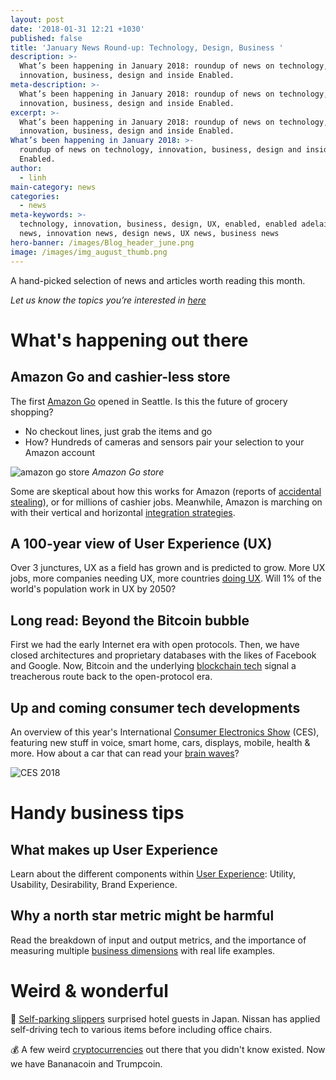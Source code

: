 ```yaml
---
layout: post
date: '2018-01-31 12:21 +1030'
published: false
title: 'January News Round-up: Technology, Design, Business '
description: >-
  What’s been happening in January 2018: roundup of news on technology,
  innovation, business, design and inside Enabled.
meta-description: >-
  What’s been happening in January 2018: roundup of news on technology,
  innovation, business, design and inside Enabled.
excerpt: >-
  What’s been happening in January 2018: roundup of news on technology,
  innovation, business, design and inside Enabled.
What’s been happening in January 2018: >-
  roundup of news on technology, innovation, business, design and inside
  Enabled.
author:
  - linh
main-category: news
categories:
  - news
meta-keywords: >-
  technology, innovation, business, design, UX, enabled, enabled adelaide, tech
  news, innovation news, design news, UX news, business news
hero-banner: /images/Blog_header_june.png
image: /images/img_august_thumb.png
---
```

A hand-picked selection of news and articles worth reading this month.

_Let us know the topics you’re interested in [here](https://enabled1.typeform.com/to/YcdNts)_

# What's happening out there

## Amazon Go and cashier-less store

The first [Amazon Go](https://www.nytimes.com/2018/01/21/technology/inside-amazon-go-a-store-of-the-future.html) opened in Seattle. Is this the future of grocery shopping? 

- No checkout lines, just grab the items and go
- How? Hundreds of cameras and sensors pair your selection to your Amazon account

![amazon go store]({{site.baseurl}}/images/img_jan_amazongo.jpg)
*Amazon Go store*

Some are skeptical about how this works for Amazon (reports of [accidental stealing](https://www.independent.co.uk/life-style/amazon-go-supermarket-no-checkouts-shoplift-accident-journalist-review-deirdre-bosa-a8174481.html)), or for millions of cashier jobs. Meanwhile, Amazon is marching on with their vertical and horizontal [integration strategies](https://stratechery.com/2018/amazons-go-and-the-future/).

## A 100-year view of User Experience (UX)

Over 3 junctures, UX as a field has grown and is predicted to grow. More UX jobs, more companies needing UX, more countries [doing UX](https://www.nngroup.com/articles/100-years-ux/). Will 1% of the world's population work in UX by 2050?

## Long read: Beyond the Bitcoin bubble

First we had the early Internet era with open protocols. Then, we have closed architectures and proprietary databases with the likes of Facebook and Google. Now, Bitcoin and the underlying [blockchain tech](https://www.nytimes.com/2018/01/16/magazine/beyond-the-bitcoin-bubble.html) signal a treacherous route back to the open-protocol era.

## Up and coming consumer tech developments

An overview of this year's International [Consumer Electronics Show](https://medium.learningbyshipping.com/ces2018-24dd69ab5ffe) (CES), featuring new stuff in voice, smart home, cars, displays, mobile, health & more. How about a car that can read your [brain waves](https://www.bloomberg.com/news/articles/2018-01-03/brain-waves-will-make-nissan-s-car-of-the-future-a-better-ride)?

![CES 2018]({{site.baseurl}}/images/img_jan_ces.gif)

# Handy business tips

## What makes up User Experience

Learn about the different components within [User Experience](https://www.interaction-design.org/literature/article/key-question-in-user-experience-design-usability-vs-desirability): Utility, Usability, Desirability, Brand Experience.

## Why a north star metric might be harmful

Read the breakdown of input and output metrics, and the importance of measuring multiple [business dimensions](https://www.reforge.com/blog/north-star-metric-growth) with real life examples.

# Weird & wonderful

🚗  [Self-parking slippers](http://bgr.com/2018/01/28/nissan-self-parking-slippers-hotel-japan/) surprised hotel guests in Japan. Nissan has applied self-driving tech to various items before including office chairs.

💰 A few weird [cryptocurrencies](https://mashable.com/2018/01/29/crazy-cryptocurrencies/#F6LlfhsEwaqs) out there that you didn't know existed. Now we have Bananacoin and Trumpcoin.



